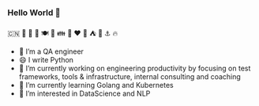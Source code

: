 ### Hello World 👋 
🇨🇳 🦃 🍂 💢 🍽 🥧 👪 🍗 ❤️ 🎁 ⛺ 🎠 ⚓ 🔥

- 🔭 I’m a QA engineer 
- 😄 I write Python
- 👯 I’m currently working on engineering productivity by focusing on test frameworks, tools & infrastructure, internal consulting and coaching
- 🌱 I’m currently learning Golang and Kubernetes
- 🤔 I’m interested in DataScience and NLP



<!--
**AlexNg9527/AlexNg9527** is a ✨ _special_ ✨ repository because its `README.md` (this file) appears on your GitHub profile.

Here are some ideas to get you started:

- 🔭 I’m currently working on ...
- 🌱 I’m currently learning ...
- 👯 I’m looking to collaborate on ...
- 🤔 I’m looking for help with ...
- 💬 Ask me about ...
- 📫 How to reach me: ...
- 😄 Pronouns: ...
- ⚡ Fun fact: ...
-->
